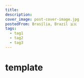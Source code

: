 ```yaml
---
title:
description:
cover_image: post-cover-image.jpg
postedFrom: Brasília, Brazil 🇧🇷
tags:
  - tag1
  - tag2
  - tag3
---
```


# template
